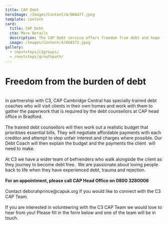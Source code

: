 ```yaml
---
title: CAP Debt
heroImage: /Images/Content/4/868477.jpeg
template: content
card:
  title: CAP Debt
  cta: More Details
  description: The CAP Debt service offers freedom from debt and hope for the future by offering practical and emotional support to clients
  image: /Images/Content/4/868372.jpeg
gallery:
  - /nextsteps/c3groups/
  - /nextsteps/growthpath/
---
```


<h1>
Freedom from the burden of debt</h1>
<br/>
In partnership with C3, CAP Cambridge Central has specially trained debt coaches who will visit clients in their own homes and work with them to gather the paperwork that is required by the debt counsellors at CAP head office in Bradford. <br/>
<br/>
The trained debt counsellors will then work out a realistic budget that prioritises essential bills. They will negotiate affordable payments with each creditor and attempt to stop unfair interest and charges where possible. Our Debt Coach will then explain the budget and the payments the client  will need to make. <br/>
<br/>
At C3 we have a wider team of befrienders who walk alongside the client as they journey to become debt free.  We are passionate about loving people back to life when they have experienced debt, trauma and rejection.<br/>
<br/>
<strong>For an appointment, please call CAP Head Office on 0800 3280006</strong><br/>
<br/>
Contact deborahprince@capuk.org if you would like to connect with the C3 CAP Team.<br/>
<br/>
If you are interested in volunteering with the C3 CAP Team we would love to hear from you! Please fill in the form below and one of the team will be in touch.<br/>
